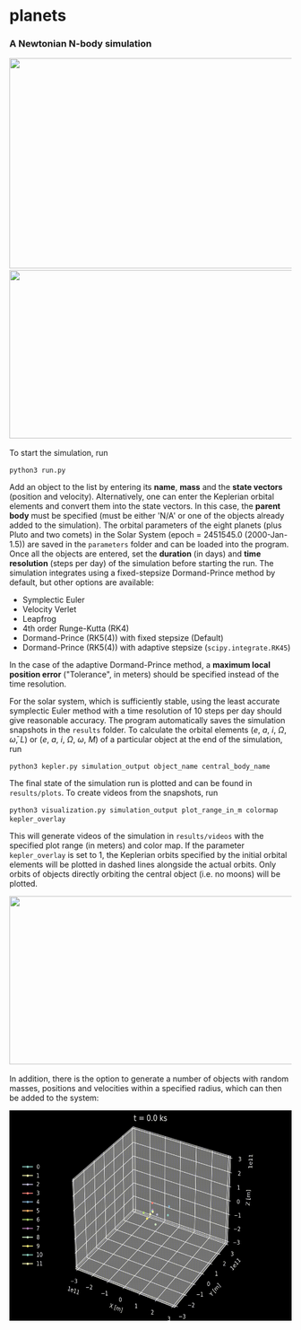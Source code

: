 # planets
### A Newtonian N-body simulation 
<img src="./results/videos/inner-solar-3d.gif" width="600" height="375"/>
<img src="./results/videos/inner-solar-2d.gif" width="600" height="300"/>

To start the simulation, run

```
python3 run.py
```

Add an object to the list by entering its __name__, __mass__ and the __state vectors__ (position and velocity). Alternatively, one can enter the Keplerian orbital elements and convert them into the state vectors. In this case, the __parent body__ must be specified (must be either 'N/A' or one of the objects already added to the simulation). The orbital parameters of the eight planets (plus Pluto and two comets) in the Solar System (epoch = 2451545.0 (2000-Jan-1.5)) are saved in the ```parameters``` folder and can be loaded into the program. Once all the objects are entered, set the __duration__ (in days) and __time resolution__ (steps per day) of the simulation before starting the run. The simulation integrates using a fixed-stepsize Dormand-Prince method by default, but other options are available:

- Symplectic Euler
- Velocity Verlet
- Leapfrog
- 4th order Runge-Kutta (RK4)
- Dormand-Prince (RK5(4)) with fixed stepsize (Default)
- Dormand-Prince (RK5(4)) with adaptive stepsize (```scipy.integrate.RK45```)

In the case of the adaptive Dormand-Prince method, a __maximum local position error__ ("Tolerance", in meters) should be specified instead of the time resolution.

For the solar system, which is sufficiently stable, using the least accurate symplectic Euler method with a time resolution of 10 steps per day should give reasonable accuracy. The program automatically saves the simulation snapshots in the ```results``` folder. To calculate the orbital elements (_e_, _a_, _i_, $\Omega$, $\bar{\omega}$, _L_) or (_e_, _a_, _i_, $\Omega$, $\omega$, _M_) of a particular object at the end of the simulation, run

```
python3 kepler.py simulation_output object_name central_body_name
```

The final state of the simulation run is plotted and can be found in ```results/plots```. To create videos from the snapshots, run

```
python3 visualization.py simulation_output plot_range_in_m colormap kepler_overlay
```

This will generate videos of the simulation in ```results/videos``` with the specified plot range (in meters) and color map. If the parameter ```kepler_overlay``` is set to 1, the Keplerian orbits specified by the initial orbital elements will be plotted in dashed lines alongside the actual orbits. Only orbits of objects directly orbiting the central object (i.e. no moons) will be plotted.

<img src="./results/videos/ksp.gif" width="600" height="300"/>

In addition, there is the option to generate a number of objects with random masses, positions and velocities within a specified radius, which can then be added to the system:

<img src="./results/videos/random.gif" width="600" height="375"/>
